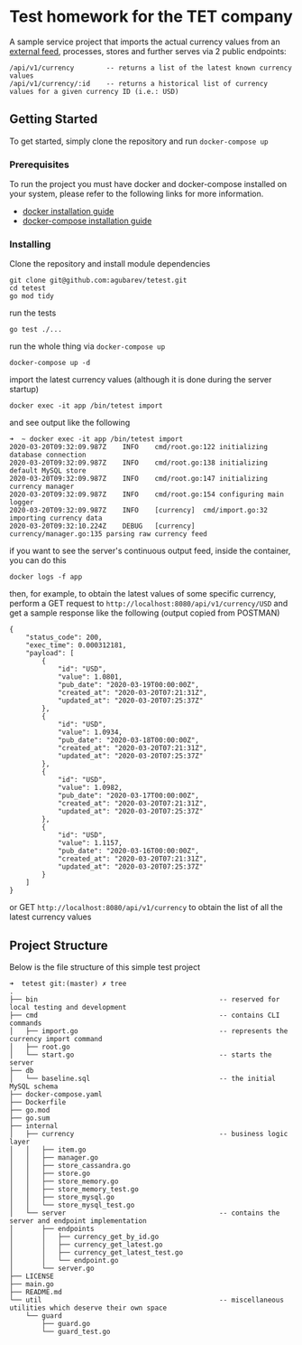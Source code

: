 # Test homework for the TET company

A sample service project that imports the actual currency values from an [external feed](https://www.bank.lv/vk/ecb_rss.xml),
processes, stores and further serves via 2 public endpoints:

```
/api/v1/currency        -- returns a list of the latest known currency values
/api/v1/currency/:id    -- returns a historical list of currency values for a given currency ID (i.e.: USD)
```

## Getting Started

To get started, simply clone the repository and run `docker-compose up`

### Prerequisites

To run the project you must have docker and docker-compose installed on your system, please refer to the following links for more information.

* [docker installation guide](https://docs.docker.com/install/)
* [docker-compose installation guide](https://docs.docker.com/compose/install/)

### Installing

Clone the repository and install module dependencies

```
git clone git@github.com:agubarev/tetest.git
cd tetest
go mod tidy
```

run the tests

```
go test ./...
```

run the whole thing via `docker-compose up`

```
docker-compose up -d
```

import the latest currency values (although it is done during the server startup)

```
docker exec -it app /bin/tetest import
```

and see output like the following
```
➜  ~ docker exec -it app /bin/tetest import
2020-03-20T09:32:09.987Z	INFO	cmd/root.go:122	initializing database connection
2020-03-20T09:32:09.987Z	INFO	cmd/root.go:138	initializing default MySQL store
2020-03-20T09:32:09.987Z	INFO	cmd/root.go:147	initializing currency manager
2020-03-20T09:32:09.987Z	INFO	cmd/root.go:154	configuring main logger
2020-03-20T09:32:09.987Z	INFO	[currency]	cmd/import.go:32	importing currency data
2020-03-20T09:32:10.224Z	DEBUG	[currency]	currency/manager.go:135	parsing raw currency feed
```


if you want to see the server's continuous output feed, inside the container, you can do this
```
docker logs -f app
```

then, for example, to obtain the latest values of some specific currency, perform a GET request to `http://localhost:8080/api/v1/currency/USD` and get a sample response like the following (output copied from POSTMAN)
```
{
    "status_code": 200,
    "exec_time": 0.000312181,
    "payload": [
        {
            "id": "USD",
            "value": 1.0801,
            "pub_date": "2020-03-19T00:00:00Z",
            "created_at": "2020-03-20T07:21:31Z",
            "updated_at": "2020-03-20T07:25:37Z"
        },
        {
            "id": "USD",
            "value": 1.0934,
            "pub_date": "2020-03-18T00:00:00Z",
            "created_at": "2020-03-20T07:21:31Z",
            "updated_at": "2020-03-20T07:25:37Z"
        },
        {
            "id": "USD",
            "value": 1.0982,
            "pub_date": "2020-03-17T00:00:00Z",
            "created_at": "2020-03-20T07:21:31Z",
            "updated_at": "2020-03-20T07:25:37Z"
        },
        {
            "id": "USD",
            "value": 1.1157,
            "pub_date": "2020-03-16T00:00:00Z",
            "created_at": "2020-03-20T07:21:31Z",
            "updated_at": "2020-03-20T07:25:37Z"
        }
    ]
}
```

or GET `http://localhost:8080/api/v1/currency` to obtain the list of all the latest currency values

## Project Structure

Below is the file structure of this simple test project

```
➜  tetest git:(master) ✗ tree
.
├── bin                                             -- reserved for local testing and development
├── cmd                                             -- contains CLI commands
│   ├── import.go                                   -- represents the currency import command
│   ├── root.go
│   └── start.go                                    -- starts the server
├── db
│   └── baseline.sql                                -- the initial MySQL schema
├── docker-compose.yaml
├── Dockerfile
├── go.mod
├── go.sum
├── internal 
│   ├── currency                                    -- business logic layer
│   │   ├── item.go
│   │   ├── manager.go
│   │   ├── store_cassandra.go
│   │   ├── store.go
│   │   ├── store_memory.go
│   │   ├── store_memory_test.go
│   │   ├── store_mysql.go
│   │   └── store_mysql_test.go
│   └── server                                      -- contains the server and endpoint implementation
│       ├── endpoints
│       │   ├── currency_get_by_id.go
│       │   ├── currency_get_latest.go
│       │   ├── currency_get_latest_test.go
│       │   └── endpoint.go
│       └── server.go
├── LICENSE
├── main.go
├── README.md
└── util                                            -- miscellaneous utilities which deserve their own space
    └── guard
        ├── guard.go
        └── guard_test.go

```
